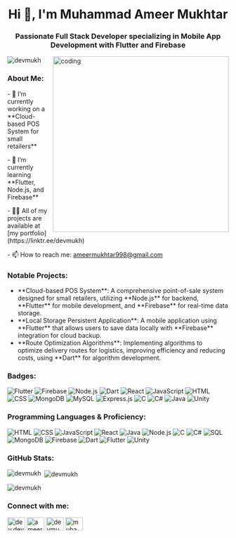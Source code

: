 <h1 align="center">Hi 👋, I'm Muhammad Ameer Mukhtar</h1>
<h3 align="center">Passionate Full Stack Developer specializing in Mobile App Development with Flutter and Firebase</h3>

<img align="right" alt="coding" width="400" src="https://i.pinimg.com/originals/54/e3/7d/54e37d8074ebcde1d96c77d7b2a7f310.gif">

<p align="left"> <img src="https://komarev.com/ghpvc/?username=devmukh&label=Profile%20views&color=0e75b6&style=flat" alt="devmukh" /> </p>

<h3 align="left">About Me:</h3>
<p>- 🔭 I’m currently working on a **Cloud-based POS System for small retailers**</p>
<p>- 🌱 I’m currently learning **Flutter, Node.js, and Firebase**</p>
<p>- 👨‍💻 All of my projects are available at [my portfolio](https://linktr.ee/devmukh)</p>
<p>- 📫 How to reach me: <a href="mailto:ameermukhtar998@gmail.com">ameermukhtar998@gmail.com</a></p>

<h3 align="left">Notable Projects:</h3>
<ul>
    <li>**Cloud-based POS System**: A comprehensive point-of-sale system designed for small retailers, utilizing **Node.js** for backend, **Flutter** for mobile development, and **Firebase** for real-time data storage.</li>
    <li>**Local Storage Persistent Application**: A mobile application using **Flutter** that allows users to save data locally with **Firebase** integration for cloud backup.</li>
    <li>**Route Optimization Algorithms**: Implementing algorithms to optimize delivery routes for logistics, improving efficiency and reducing costs, using **Dart** for algorithm development.</li>
</ul>

<h3 align="left">Badges:</h3>
<p align="left">
  <img src="https://img.shields.io/badge/Flutter-02569B?style=flat-square&logo=flutter&logoColor=white" alt="Flutter" />
  <img src="https://img.shields.io/badge/Firebase-FFCA28?style=flat-square&logo=firebase&logoColor=white" alt="Firebase" />
  <img src="https://img.shields.io/badge/Node.js-339933?style=flat-square&logo=node.js&logoColor=white" alt="Node.js" />
  <img src="https://img.shields.io/badge/Dart-00B4AB?style=flat-square&logo=dart&logoColor=white" alt="Dart" />
  <img src="https://img.shields.io/badge/React-61DAFB?style=flat-square&logo=react&logoColor=black" alt="React" />
  <img src="https://img.shields.io/badge/JavaScript-F7DF1E?style=flat-square&logo=javascript&logoColor=black" alt="JavaScript" />
  <img src="https://img.shields.io/badge/HTML-E34F26?style=flat-square&logo=html5&logoColor=white" alt="HTML" />
  <img src="https://img.shields.io/badge/CSS-1572B6?style=flat-square&logo=css3&logoColor=white" alt="CSS" />
  <img src="https://img.shields.io/badge/MongoDB-47A248?style=flat-square&logo=mongodb&logoColor=white" alt="MongoDB" />
  <img src="https://img.shields.io/badge/MySQL-4479A1?style=flat-square&logo=mysql&logoColor=white" alt="MySQL" />
  <img src="https://img.shields.io/badge/Express.js-404D59?style=flat-square&logo=express&logoColor=white" alt="Express.js" />
  <img src="https://img.shields.io/badge/C-00599C?style=flat-square&logo=c&logoColor=white" alt="C" />
  <img src="https://img.shields.io/badge/C%23-9B4F96?style=flat-square&logo=c-sharp&logoColor=white" alt="C#" />
  <img src="https://img.shields.io/badge/Java-007396?style=flat-square&logo=java&logoColor=white" alt="Java" />
  <img src="https://img.shields.io/badge/Unity-000000?style=flat-square&logo=unity&logoColor=white" alt="Unity" />
</p>

<h3 align="left">Programming Languages & Proficiency:</h3>
<p align="left">
  <img src="https://img.shields.io/badge/HTML-Intermediate-E34F26?style=flat-square&logo=html5&logoColor=white" alt="HTML" />
  <img src="https://img.shields.io/badge/CSS-Intermediate-1572B6?style=flat-square&logo=css3&logoColor=white" alt="CSS" />
  <img src="https://img.shields.io/badge/JavaScript-Intermediate-F7DF1E?style=flat-square&logo=javascript&logoColor=black" alt="JavaScript" />
  <img src="https://img.shields.io/badge/React-Intermediate-61DAFB?style=flat-square&logo=react&logoColor=black" alt="React" />
  <img src="https://img.shields.io/badge/Java-Intermediate-007396?style=flat-square&logo=java&logoColor=white" alt="Java" />
  <img src="https://img.shields.io/badge/Node.js-Advanced-339933?style=flat-square&logo=node.js&logoColor=white" alt="Node.js" />
  <img src="https://img.shields.io/badge/C-Intermediate-00599C?style=flat-square&logo=c&logoColor=white" alt="C" />
  <img src="https://img.shields.io/badge/C%23-Advanced-9B4F96?style=flat-square&logo=c-sharp&logoColor=white" alt="C#" />
  <img src="https://img.shields.io/badge/SQL-Advanced-4479A1?style=flat-square&logo=mysql&logoColor=white" alt="SQL" />
  <img src="https://img.shields.io/badge/MongoDB-Intermediate-47A248?style=flat-square&logo=mongodb&logoColor=white" alt="MongoDB" />
  <img src="https://img.shields.io/badge/Firebase-Advanced-FFCA28?style=flat-square&logo=firebase&logoColor=white" alt="Firebase" />
  <img src="https://img.shields.io/badge/Dart-Advanced-00B4AB?style=flat-square&logo=dart&logoColor=white" alt="Dart" />
  <img src="https://img.shields.io/badge/Flutter-Advanced-02569B?style=flat-square&logo=flutter&logoColor=white" alt="Flutter" />
  <img src="https://img.shields.io/badge/Unity-Advanced-000000?style=flat-square&logo=unity&logoColor=white" alt="Unity" />
</p>

<h3 align="left">GitHub Stats:</h3>
<p><img align="left" src="https://github-readme-stats.vercel.app/api/top-langs?username=devmukh&show_icons=true&locale=en&layout=compact" alt="devmukh" /></p>
<p>&nbsp;<img align="center" src="https://github-readme-stats.vercel.app/api?username=devmukh&show_icons=true&locale=en" alt="devmukh" /></p>
<p><img align="center" src="https://github-readme-streak-stats.herokuapp.com/?user=devmukh&" alt="devmukh" /></p>

<h3 align="left">Connect with me:</h3>
<p align="left">
    <a href="https://dev.to/dev.devmukh" target="blank"><img align="center" src="https://raw.githubusercontent.com/rahuldkjain/github-profile-readme-generator/master/src/images/icons/Social/devto.svg" alt="dev.devmukh" height="30" width="40" /></a>
    <a href="https://www.linkedin.com/in/devmukh/" target="blank"><img align="center" src="https://raw.githubusercontent.com/rahuldkjain/github-profile-readme-generator/master/src/images/icons/Social/linked-in-alt.svg" alt="ameer mukhtar" height="30" width="40" /></a>
    <a href="https://stackoverflow.com/users/19148997/devmukh" target="blank"><img align="center" src="https://raw.githubusercontent.com/rahuldkjain/github-profile-readme-generator/master/src/images/icons/Social/stack-overflow.svg" alt="devmukh" height="30" width="40" /></a>
    <a href="https://www.hackerrank.com/profile/ameermukhtar998" target="blank"><img align="center" src="https://raw.githubusercontent.com/rahuldkjain/github-profile-readme-generator/master/src/images/icons/Social/hackerrank.svg" alt="muhammad ameer mukhtar" height="30" width="40" /></a>
</p>
